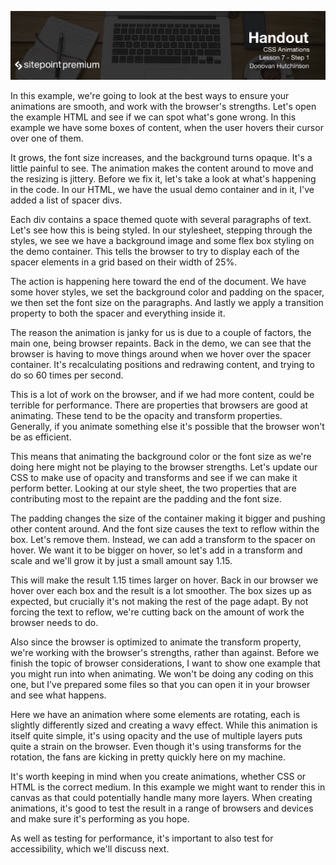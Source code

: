 ![](CSS_Animations_handouts/headings/7.1.png)

In this example, we're going to look at the best ways to ensure your animations are smooth, and work with the browser's strengths. Let's open the example HTML and see if we can spot what's gone wrong. In this example we have some boxes of content, when the user hovers their cursor over one of them.

It grows, the font size increases, and the background turns opaque. It's a little painful to see. The animation makes the content around to move and the resizing is jittery. Before we fix it, let's take a look at what's happening in the code. In our HTML, we have the usual demo container and in it, I've added a list of spacer divs.

Each div contains a space themed quote with several paragraphs of text. Let's see how this is being styled. In our stylesheet, stepping through the styles, we see we have a background image and some flex box styling on the demo container. This tells the browser to try to display each of the spacer elements in a grid based on their width of 25%.

The action is happening here toward the end of the document. We have some hover styles, we set the background color and padding on the spacer, we then set the font size on the paragraphs. And lastly we apply a transition property to both the spacer and everything inside it.

The reason the animation is janky for us is due to a couple of factors, the main one, being browser repaints. Back in the demo, we can see that the browser is having to move things around when we hover over the spacer container. It's recalculating positions and redrawing content, and trying to do so 60 times per second.

This is a lot of work on the browser, and if we had more content, could be terrible for performance. There are properties that browsers are good at animating. These tend to be the opacity and transform properties. Generally, if you animate something else it's possible that the browser won't be as efficient.

This means that animating the background color or the font size as we're doing here might not be playing to the browser strengths. Let's update our CSS to make use of opacity and transforms and see if we can make it perform better. Looking at our style sheet, the two properties that are contributing most to the repaint are the padding and the font size.

The padding changes the size of the container making it bigger and pushing other content around. And the font size causes the text to reflow within the box. Let's remove them. Instead, we can add a transform to the spacer on hover. We want it to be bigger on hover, so let's add in a transform and scale and we'll grow it by just a small amount say 1.15.

This will make the result 1.15 times larger on hover. Back in our browser we hover over each box and the result is a lot smoother. The box sizes up as expected, but crucially it's not making the rest of the page adapt. By not forcing the text to reflow, we're cutting back on the amount of work the browser needs to do.

Also since the browser is optimized to animate the transform property, we're working with the browser's strengths, rather than against. Before we finish the topic of browser considerations, I want to show one example that you might run into when animating. We won't be doing any coding on this one, but I've prepared some files so that you can open it in your browser and see what happens.

Here we have an animation where some elements are rotating, each is slightly differently sized and creating a wavy effect. While this animation is itself quite simple, it's using opacity and the use of multiple layers puts quite a strain on the browser. Even though it's using transforms for the rotation, the fans are kicking in pretty quickly here on my machine.

It's worth keeping in mind when you create animations, whether CSS or HTML is the correct medium. In this example we might want to render this in canvas as that could potentially handle many more layers. When creating animations, it's good to test the result in a range of browsers and devices and make sure it's performing as you hope.

As well as testing for performance, it's important to also test for accessibility, which we'll discuss next.

